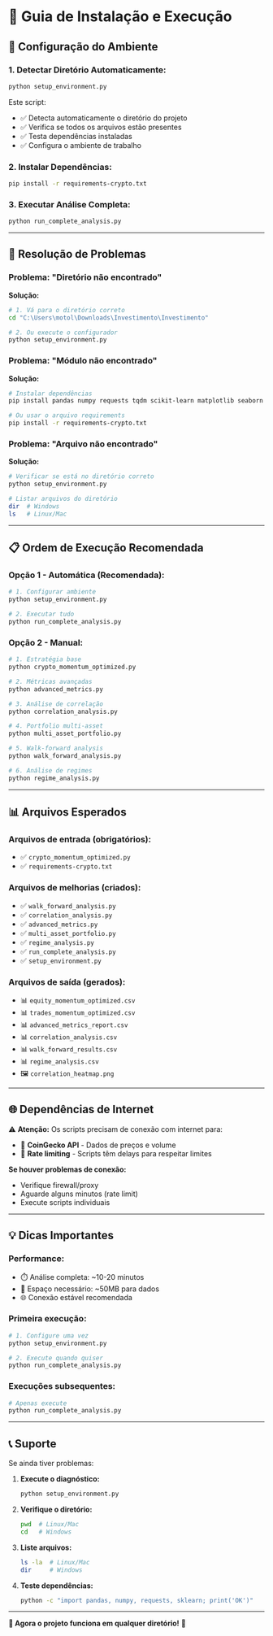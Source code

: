 # 🚀 Guia de Instalação e Execução

## 📁 **Configuração do Ambiente**

### 1. **Detectar Diretório Automaticamente:**
```bash
python setup_environment.py
```
Este script:
- ✅ Detecta automaticamente o diretório do projeto
- ✅ Verifica se todos os arquivos estão presentes  
- ✅ Testa dependências instaladas
- ✅ Configura o ambiente de trabalho

### 2. **Instalar Dependências:**
```bash
pip install -r requirements-crypto.txt
```

### 3. **Executar Análise Completa:**
```bash
python run_complete_analysis.py
```

---

## 🔧 **Resolução de Problemas**

### **Problema: "Diretório não encontrado"**
**Solução:**
```bash
# 1. Vá para o diretório correto
cd "C:\Users\motol\Downloads\Investimento\Investimento"

# 2. Ou execute o configurador
python setup_environment.py
```

### **Problema: "Módulo não encontrado"**
**Solução:**
```bash
# Instalar dependências
pip install pandas numpy requests tqdm scikit-learn matplotlib seaborn

# Ou usar o arquivo requirements
pip install -r requirements-crypto.txt
```

### **Problema: "Arquivo não encontrado"**
**Solução:**
```bash
# Verificar se está no diretório correto
python setup_environment.py

# Listar arquivos do diretório
dir  # Windows
ls   # Linux/Mac
```

---

## 📋 **Ordem de Execução Recomendada**

### **Opção 1 - Automática (Recomendada):**
```bash
# 1. Configurar ambiente
python setup_environment.py

# 2. Executar tudo
python run_complete_analysis.py
```

### **Opção 2 - Manual:**
```bash
# 1. Estratégia base
python crypto_momentum_optimized.py

# 2. Métricas avançadas  
python advanced_metrics.py

# 3. Análise de correlação
python correlation_analysis.py

# 4. Portfolio multi-asset
python multi_asset_portfolio.py

# 5. Walk-forward analysis
python walk_forward_analysis.py

# 6. Análise de regimes
python regime_analysis.py
```

---

## 📊 **Arquivos Esperados**

### **Arquivos de entrada (obrigatórios):**
- ✅ `crypto_momentum_optimized.py`
- ✅ `requirements-crypto.txt`

### **Arquivos de melhorias (criados):**
- ✅ `walk_forward_analysis.py`
- ✅ `correlation_analysis.py`  
- ✅ `advanced_metrics.py`
- ✅ `multi_asset_portfolio.py`
- ✅ `regime_analysis.py`
- ✅ `run_complete_analysis.py`
- ✅ `setup_environment.py`

### **Arquivos de saída (gerados):**
- 📊 `equity_momentum_optimized.csv`
- 📊 `trades_momentum_optimized.csv`
- 📊 `advanced_metrics_report.csv`
- 📊 `correlation_analysis.csv`
- 📊 `walk_forward_results.csv`
- 📊 `regime_analysis.csv`
- 🖼️ `correlation_heatmap.png`

---

## 🌐 **Dependências de Internet**

⚠️ **Atenção:** Os scripts precisam de conexão com internet para:
- 📡 **CoinGecko API** - Dados de preços e volume
- 🔄 **Rate limiting** - Scripts têm delays para respeitar limites

**Se houver problemas de conexão:**
- Verifique firewall/proxy
- Aguarde alguns minutos (rate limit)
- Execute scripts individuais

---

## 💡 **Dicas Importantes**

### **Performance:**
- ⏱️ Análise completa: ~10-20 minutos
- 💾 Espaço necessário: ~50MB para dados
- 🌐 Conexão estável recomendada

### **Primeira execução:**
```bash
# 1. Configure uma vez
python setup_environment.py

# 2. Execute quando quiser
python run_complete_analysis.py
```

### **Execuções subsequentes:**
```bash
# Apenas execute
python run_complete_analysis.py
```

---

## 📞 **Suporte**

Se ainda tiver problemas:

1. **Execute o diagnóstico:**
   ```bash
   python setup_environment.py
   ```

2. **Verifique o diretório:**
   ```bash
   pwd  # Linux/Mac
   cd   # Windows
   ```

3. **Liste arquivos:**
   ```bash
   ls -la  # Linux/Mac  
   dir     # Windows
   ```

4. **Teste dependências:**
   ```bash
   python -c "import pandas, numpy, requests, sklearn; print('OK')"
   ```

---

**🎯 Agora o projeto funciona em qualquer diretório!** 🚀
